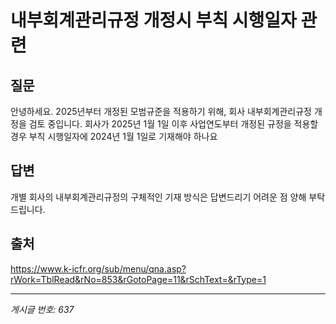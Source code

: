 # 내부회계관리규정 개정시 부칙 시행일자 관련

## 질문
안녕하세요.
2025년부터 개정된 모범규준을 적용하기 위해, 회사 내부회계관리규정 개정을 검토 중입니다.
회사가 2025년 1월 1일 이후 사업연도부터 개정된 규정을 적용할 경우 부칙 시행일자에 2024년 1월 1일로 기재해야 하나요

## 답변
개별 회사의 내부회계관리규정의 구체적인 기재 방식은 답변드리기 어려운 점 양해 부탁드립니다.

## 출처
https://www.k-icfr.org/sub/menu/qna.asp?rWork=TblRead&rNo=853&rGotoPage=11&rSchText=&rType=1

---
*게시글 번호: 637*
